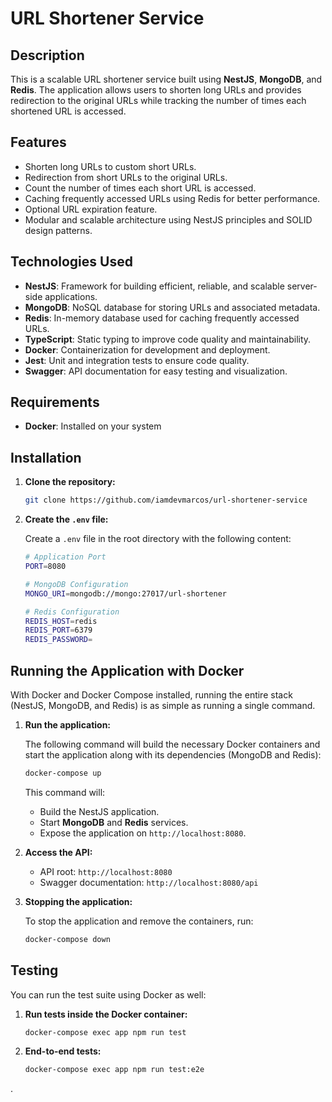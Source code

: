 # URL Shortener Service

## Description

This is a scalable URL shortener service built using **NestJS**, **MongoDB**, and **Redis**. The application allows users to shorten long URLs and provides redirection to the original URLs while tracking the number of times each shortened URL is accessed.

## Features

- Shorten long URLs to custom short URLs.
- Redirection from short URLs to the original URLs.
- Count the number of times each short URL is accessed.
- Caching frequently accessed URLs using Redis for better performance.
- Optional URL expiration feature.
- Modular and scalable architecture using NestJS principles and SOLID design patterns.

## Technologies Used

- **NestJS**: Framework for building efficient, reliable, and scalable server-side applications.
- **MongoDB**: NoSQL database for storing URLs and associated metadata.
- **Redis**: In-memory database used for caching frequently accessed URLs.
- **TypeScript**: Static typing to improve code quality and maintainability.
- **Docker**: Containerization for development and deployment.
- **Jest**: Unit and integration tests to ensure code quality.
- **Swagger**: API documentation for easy testing and visualization.

## Requirements

- **Docker**: Installed on your system

## Installation

1. **Clone the repository:**

   ```bash
   git clone https://github.com/iamdevmarcos/url-shortener-service
   ```

2. **Create the `.env` file:**

   Create a `.env` file in the root directory with the following content:

   ```bash
   # Application Port
   PORT=8080

   # MongoDB Configuration
   MONGO_URI=mongodb://mongo:27017/url-shortener

   # Redis Configuration
   REDIS_HOST=redis
   REDIS_PORT=6379
   REDIS_PASSWORD=
   ```

## Running the Application with Docker

With Docker and Docker Compose installed, running the entire stack (NestJS, MongoDB, and Redis) is as simple as running a single command.

1. **Run the application:**

   The following command will build the necessary Docker containers and start the application along with its dependencies (MongoDB and Redis):

   ```bash
   docker-compose up
   ```

   This command will:

   - Build the NestJS application.
   - Start **MongoDB** and **Redis** services.
   - Expose the application on `http://localhost:8080`.

2. **Access the API:**

   - API root: `http://localhost:8080`
   - Swagger documentation: `http://localhost:8080/api`

3. **Stopping the application:**

   To stop the application and remove the containers, run:

   ```bash
   docker-compose down
   ```

## Testing

You can run the test suite using Docker as well:

1. **Run tests inside the Docker container:**

   ```bash
   docker-compose exec app npm run test
   ```

2. **End-to-end tests:**

   ```bash
   docker-compose exec app npm run test:e2e
   ```

.